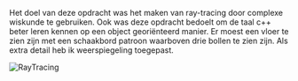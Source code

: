 Het doel van deze opdracht was het maken van ray-tracing door complexe wiskunde te gebruiken. Ook was deze opdracht bedoelt om de taal c++ beter leren kennen op een object georiënteerd manier. Er moest een vloer te zien zijn met een schaakbord patroon waarboven drie bollen te zien zijn. Als extra detail heb ik weerspiegeling toegepast.

![RayTracing](https://user-images.githubusercontent.com/90836552/234323130-810d7233-ac6b-4ee5-be3d-a5160c895be7.PNG)
